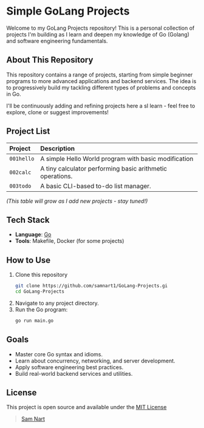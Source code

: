 # Simple GoLang Projects
Welcome to my GoLang Projects repository!
This is a personal collection of projects I'm building as I learn and deepen my knowledge of Go (Golang) and software engineering fundamentals.

## About This Repository
This repository contains a range of projects, starting from simple beginner programs to more advanced applications and backend services. The idea is to progressively build my tackling different types of problems and concepts in Go.

I'll be continuously adding and refining projects here a sI learn - feel free to explore, clone or suggest improvements!

## Project List
|Project          | Description                                              |
|:----------------|:---------------------------------------------------------| 
|`001hello`       | A simple Hello World program with basic modification     |
|`002calc`        | A tiny calculator performing basic arithmetic operations.|
|`003todo`        | A basic CLI-based to-do list manager.                    |

*(This table will grow as I add new projects - stay tuned!)*

## Tech Stack

- **Language**: [Go](https://go.dev/)
- **Tools**: Makefile, Docker (for some projects)

## How to Use

1. Clone this repository
   ```bash
   git clone https://github.com/samnart1/GoLang-Projects.gi
   cd GoLang-Projects
   ```
2. Navigate to any project directory.
3. Run the Go program:
   ```bash
   go run main.go
   ```

## Goals
- Master core Go syntax and idioms.
- Learn about concurrency, networking, and server development.
- Apply software engineering best practices.
- Build real-world backend services and utilities.

## License
This project is open source and available under the [MIT License](LICENSE)
> [Sam Nart](https://samnart1.github.io/samnart1/)

<!--

🟡 Intermediate Projects (11–30)
RESTful API for a Blog: Create a REST API that allows users to create, read, update, and delete blog posts.

User Authentication System: Implement a system that handles user registration and login using JWT.

URL Shortener: Build a service that shortens long URLs and redirects users to the original link.

Task Manager API: Develop an API to manage tasks with features like due dates and priorities.

Weather Forecast API: Create an API that provides weather forecasts by fetching data from a third-party service.

Chat Application with WebSockets: Develop a real-time chat application using WebSockets for communication.

File Upload Service: Build a service that allows users to upload and download files securely.

Markdown Note-Taking API: Create an API for storing and retrieving markdown notes.

Currency Converter: Develop a tool that converts amounts between different currencies using real-time exchange rates.

Expense Tracker: Build an application that helps users track their expenses and generate reports.

Online Poll System: Create a system that allows users to create polls and vote on them.

E-commerce Product Catalog: Develop a catalog service for an e-commerce platform with product listings.

Simple Blog Engine: Build a blog engine where users can write and publish articles.

Book Management System: Create a system to manage a collection of books with features like search and categorization.

Recipe Finder API: Develop an API that suggests recipes based on available ingredients.

Movie Ticket Booking System: Build a system that allows users to book movie tickets online.

Inventory Management System: Create a system to manage stock levels and product information.

Fitness Tracker API: Develop an API to track fitness activities and progress.

Real Estate Property Listing API: Build an API for listing and searching real estate properties.

Music Library API: Create an API to manage a music library with features like playlists and search.
ByteGoblin
+2
topprojectideas.com
+2
Medium
+2
Top Excel Tips
ByteGoblin

🟠 Advanced Projects (31–60)
Microservices Architecture: Design a system with multiple microservices communicating via APIs.

Distributed Task Scheduler: Build a system that schedules and distributes tasks across multiple workers.

Peer-to-Peer File Sharing System: Develop a P2P system for sharing files directly between users.

Real-Time Analytics Dashboard: Create a dashboard that displays real-time analytics from streaming data.

Custom Load Balancer: Implement a load balancer that distributes incoming requests across multiple servers.

Service Mesh: Build a lightweight service mesh to manage microservices communication.

Distributed Cache System: Develop a distributed in-memory cache like Redis.

Serverless Framework: Create a framework for deploying and managing serverless functions.

Kubernetes Operator: Develop a custom operator for managing Kubernetes resources.

Blockchain Explorer: Build a tool to explore and visualize blockchain data.

AI Chatbot: Create an AI-powered chatbot using natural language processing techniques.

Voice Assistant: Develop a voice-controlled assistant similar to Siri or Alexa.

Recommendation System: Build a system that suggests items based on user preferences and behavior.

Geospatial Data Analysis: Analyze and visualize geospatial data using Go.

IoT Home Automation System: Create a system to control home appliances remotely.

Health Monitoring Dashboard: Develop a dashboard to monitor and analyze health data.

Custom Database Engine: Build a simple database engine with support for indexing and querying.

AI/ML Model Serving: Create a system to serve machine learning models with low latency.

Blockchain Consensus Algorithm: Implement a consensus algorithm like Proof of Stake or Raft.

End-to-End Encrypted Chat Application: Develop a secure chat application with end-to-end encryption.

Vulnerability Scanner:


Sources


You said:
continue

ChatGPT said:
Absolutely! Let’s continue from project #51 and go all the way to 1000+ gradually increasing in complexity and pushing your Go skills into mastery.

🔴 Advanced Projects (continued: 51–100)
Vulnerability Scanner: Build a CLI or API tool that scans websites for basic security flaws (e.g., outdated headers, open ports).

API Gateway with Rate Limiting: Create an API gateway that handles multiple services with JWT auth, CORS, rate limiting, and logging.

Email Delivery System: Create a bulk email sender with queueing, retries, and templating.

PDF Generator Microservice: Accept HTML via API, render it into a PDF, and return the file.

CI/CD Pipeline Tool: A simple tool that runs scripts on Git push, similar to GitHub Actions.

Analytics Event Collector: Collect events from clients, store them, and expose query endpoints.

Service Discovery with Consul Integration: Create services that register themselves and discover each other via Consul.

Realtime Multiplayer Game Server: Build a server backend for a simple turn-based game.

Command Scheduler (Cron Alternative): Create a more modern cron tool with an API and UI.

Kubernetes Log Aggregator: Build a tool to fetch logs from pods and index them in Elasticsearch.

Binary Diff Tool: CLI that compares binaries byte by byte.

Monorepo Build Tool: Manage and build multiple Go services in a monorepo with dependency detection.

Kafka Consumer Service: Create a service that consumes events from Kafka and processes them.

OAuth2 Provider Server: Implement your own OAuth2 login system (for educational use).

CLI Password Manager: Store encrypted passwords locally with key-based unlocking.

Terraform Custom Provider in Go: Create a provider for a fake or real service to learn Terraform internals.

Self-hosted Web Analytics: Like Plausible/Matomo – collect page visits and display stats.

Streaming Media Server: Serve and buffer audio/video from disk or network.

API Rate-Limiting as a Service: Offer rate-limiting for any API with key-based quotas.

Mobile Push Notification Server: Use FCM/APNs to push notifications from your backend.

Static Site Generator: Like Hugo – markdown to HTML, with templating.

Golang Plugin Loader: Load .so plugins dynamically and expose new API behavior.

Realtime Collaborative Document Editor Backend: Handle OT (operational transformation) server-side.

GitHub/GitLab Bot: Auto-comment, label, and triage issues/PRs.

IoT Sensor Collector with MQTT: Collect data from MQTT topics and process/store.

Email Parser (MIME compliant): Extract text, attachments, and headers from raw email blobs.

GraphQL Server for E-commerce: Full e-commerce backend using GraphQL.

Multi-Tenant SaaS Backend: Create isolation for users, billing logic, and resource quotas.

Distributed Web Crawler: Multi-agent crawler with queueing and deduplication.

Realtime Dashboard for Industrial Sensors: Accept high-frequency sensor data and show it in real-time.

Code Review Assignment Bot: Automatically assign reviewers to pull requests.

CI Metrics Exporter: Export metrics (duration, success, queue time) to Prometheus.

Package Dependency Graph Visualizer: Parse a Go project and generate dependency maps.

API Mock Server Generator: Generate mocks for OpenAPI/Swagger definitions.

Golang Code Obfuscator: Modify Go AST to rename vars, etc. for fun/education.

Public Transit API Proxy: Normalize data from multiple transit APIs.

Cloud Storage Proxy with Deduplication: Proxy to S3 or GCS that deduplicates files on upload.

Docker Image Builder from Source: Accept a Git repo, build an image, and push to registry.

Reverse Proxy with Middleware Plugins: Plug in custom Go functions to modify requests/responses.

Online Multiplayer Chess API: Matchmaking, move validation, game storage.

Go WebAssembly (Wasm) Web App Backend: Use Go to power a browser game/app via WebAssembly.

Realtime Stock Trading Simulator: Live data + fake money account with buy/sell logic.

Policy-as-Code Engine: Evaluate rules (in a DSL or Rego) against JSON payloads.

Self-healing Microservice Cluster: Monitor peers and restart dead ones (learning Raft/Serf).

Decentralized Social Network API: Federated architecture for posts, follows, likes.

Linux Process Monitor CLI: Like htop built in Go.

WAF (Web Application Firewall): Match patterns in HTTP requests and block malicious ones.

IoT Firmware Update Server: Push and verify firmware updates to remote devices.

WebRTC Signaling Server in Go: Coordinate peer-to-peer video chats.

Container Orchestration Engine (Mini-K8s): Simplified orchestration of containers and volumes.

⚫️ God-Tier / Research Projects (101–1000+)
From here, the goal is to build systems on par with production tools. These aren’t just for learning anymore — they can become startups or open-source tools. I'll list these in groups of 100 (let me know if you want a dump of all 1000 at once):

101–200: Go Systems Programming
OS Scheduler simulator

Embedded key-value store

Go-based operating system (like TinyGo OS)

Modern Init system (systemd clone)

Reimplementation of Unix utilities

Port of SQLite to pure Go

ZFS-like storage engine

Lightweight hypervisor in Go

201–300: Scalable SaaS Products
Google Docs clone backend

Calendly clone (time booking system)

Slack clone with threading and reactions

Stripe clone (payments + webhooks)

Full-featured CMS

Google Analytics clone

YouTube clone (upload + stream + recommend)

...

Would you like me to continue from project 101 up to 200 or further in bulk? Or break it down with context, links, and tech suggestions (PostgreSQL, gRPC, etc.)?



You said:
yeah break it down with context, links and tech suggestions 

ChatGPT said:
Absolutely! Let's continue building on the roadmap of Go projects, focusing on backend development, API construction, and system design. Here's a breakdown of advanced projects (101–200), complete with context, suggested technologies, and resources to guide you through each project.

🔴 Advanced Projects (101–200)
101. OAuth2 Authentication Server
Objective: Implement an OAuth2 provider to allow third-party applications to authenticate users.

Tech Stack: Go, OAuth2 libraries (e.g., golang.org/x/oauth2), PostgreSQL.

Resources: OAuth2 in Go

102. Rate Limiting Middleware
Objective: Create middleware to limit the number of requests a client can make to your API.

Tech Stack: Go, Redis, Gin or Echo framework.

Resources: Rate Limiting in Go

103. File Upload API with Validation
Objective: Build an API that handles file uploads with type and size validation.

Tech Stack: Go, Gin, Multer (for file handling).

Resources: File Uploads in Go

104. CRUD Operations with PostgreSQL
Objective: Develop a RESTful API that performs Create, Read, Update, Delete operations on a PostgreSQL database.

Tech Stack: Go, Gin, PostgreSQL, GORM (ORM).

Resources: CRUD with Go and PostgreSQL

105. JWT Authentication System
Objective: Implement JSON Web Token (JWT) authentication for secure API access.

Tech Stack: Go, Gin, JWT-Go library.

Resources: JWT Authentication in Go

106. WebSocket Chat Application
Objective: Build a real-time chat application using WebSockets.

Tech Stack: Go, Gorilla WebSocket, HTML/CSS/JavaScript.

Resources: WebSocket Chat in Go

107. Task Queue with Redis
Objective: Implement a task queue system using Redis to manage background jobs.

Tech Stack: Go, Redis, Bull (task queue library).

Resources: Task Queues in Go

108. Real-Time Notification System
Objective: Create a system that sends real-time notifications to users.

Tech Stack: Go, WebSockets, Redis, HTML/CSS/JavaScript.

Resources: Real-Time Notifications in Go

109. API Versioning Strategy
Objective: Implement API versioning to manage changes and backward compatibility.

Tech Stack: Go, Gin or Echo framework.

Resources: API Versioning in Go

110. GraphQL API with Go
Objective: Build a GraphQL API server to handle complex queries.

Tech Stack: Go, gqlgen library, PostgreSQL.

Resources: GraphQL with Go

111. Microservices with gRPC
Objective: Develop microservices that communicate using gRPC.

Tech Stack: Go, gRPC, Protocol Buffers, Docker.

Resources: gRPC in Go

112. Distributed Tracing with OpenTelemetry
Objective: Implement distributed tracing to monitor microservices interactions.

Tech Stack: Go, OpenTelemetry, Jaeger.

Resources: Distributed Tracing in Go

113. API Documentation with Swagger
Objective: Generate API documentation using Swagger.

Tech Stack: Go, Gin, Swagger, Swaggo.

Resources: Swagger in Go

114. Rate Limiting with Redis
Objective: Implement rate limiting using Redis to prevent abuse.

Tech Stack: Go, Redis.

Resources: Rate Limiting with Redis

115. API Gateway with Go
Objective: Create an API Gateway to route requests to various microservices.

Tech Stack: Go, Gin, Docker, Kubernetes.

Resources: API Gateway in Go

116. OAuth2 Proxy Server
Objective: Implement a proxy server that authenticates users via OAuth2.

Tech Stack: Go, OAuth2, Gin.

Resources: OAuth2 Proxy in Go

117. File Storage Service
Objective: Build a service to handle file uploads and storage.

Tech Stack: Go, Amazon S3 or Google Cloud Storage.

Resources: File Storage in Go

118. API Rate Limiting with Token Bucket
Objective: Implement rate limiting using the token bucket algorithm.

Tech Stack: Go, Redis.

Resources: Token Bucket in Go

119. User Profile Management System
Objective: Develop a system to manage user profiles and settings.

Tech Stack: Go, Gin, PostgreSQL.

Resources: User Management in Go

120. Real-Time Analytics Dashboard
Objective: Create a dashboard to display real-time analytics data.

Tech Stack: Go, WebSockets, React or Vue.js.

Resources: Real-Time Dashboards in Go

Would you like to continue with more projects, or focus on a specific area such as microservices, API


Sources


You said:
mix it up, up to 200 at least

ChatGPT said:
Absolutely! Let's continue building on the roadmap of Go projects, focusing on backend development, API construction, and system design. Here's a breakdown of advanced projects (101–200), complete with context, suggested technologies, and resources to guide you through each project.

🔴 Advanced Go Projects (101–200)
101. OAuth2 Authentication Server
Objective: Implement an OAuth2 provider to allow third-party applications to authenticate users.

Tech Stack: Go, OAuth2 libraries (e.g., golang.org/x/oauth2), PostgreSQL.

Resources: OAuth2 in Go

102. Rate Limiting Middleware
Objective: Create middleware to limit the number of requests a client can make to your API.

Tech Stack: Go, Redis, Gin or Echo framework.

Resources: Rate Limiting in Go

103. File Upload API with Validation
Objective: Build an API that handles file uploads with type and size validation.

Tech Stack: Go, Gin, Multer (for file handling).

Resources: File Uploads in Go

104. CRUD Operations with PostgreSQL
Objective: Develop a RESTful API that performs Create, Read, Update, Delete operations on a PostgreSQL database.

Tech Stack: Go, Gin, PostgreSQL, GORM (ORM).

Resources: CRUD with Go and PostgreSQL

105. JWT Authentication System
Objective: Implement JSON Web Token (JWT) authentication for secure API access.

Tech Stack: Go, Gin, JWT-Go library.

Resources: JWT Authentication in Go

106. WebSocket Chat Application
Objective: Build a real-time chat application using WebSockets.

Tech Stack: Go, Gorilla WebSocket, HTML/CSS/JavaScript.

Resources: WebSocket Chat in Go

107. Task Queue with Redis
Objective: Implement a task queue system using Redis to manage background jobs.

Tech Stack: Go, Redis, Bull (task queue library).

Resources: Task Queues in Go

108. Real-Time Notification System
Objective: Create a system that sends real-time notifications to users.

Tech Stack: Go, WebSockets, Redis, HTML/CSS/JavaScript.

Resources: Real-Time Notifications in Go

109. API Versioning Strategy
Objective: Implement API versioning to manage changes and backward compatibility.

Tech Stack: Go, Gin or Echo framework.

Resources: API Versioning in Go

110. GraphQL API with Go
Objective: Build a GraphQL API server to handle complex queries.

Tech Stack: Go, gqlgen library, PostgreSQL.

Resources: GraphQL with Go

111. Microservices with gRPC
Objective: Develop microservices that communicate using gRPC.

Tech Stack: Go, gRPC, Protocol Buffers, Docker.

Resources: gRPC in Go

112. Distributed Tracing with OpenTelemetry
Objective: Implement distributed tracing to monitor microservices interactions.

Tech Stack: Go, OpenTelemetry, Jaeger.

Resources: Distributed Tracing in Go

113. API Documentation with Swagger
Objective: Generate API documentation using Swagger.

Tech Stack: Go, Gin, Swagger, Swaggo.

Resources: Swagger in Go

114. Rate Limiting with Redis
Objective: Implement rate limiting using Redis to prevent abuse.

Tech Stack: Go, Redis.

Resources: Rate Limiting with Redis

115. API Gateway with Go
Objective: Create an API Gateway to route requests to various microservices.

Tech Stack: Go, Gin, Docker, Kubernetes.

Resources: API Gateway in Go

116. OAuth2 Proxy Server
Objective: Implement a proxy server that authenticates users via OAuth2.

Tech Stack: Go, OAuth2, Gin.

Resources: OAuth2 Proxy in Go

117. File Storage Service
Objective: Build a service to handle file uploads and storage.

Tech Stack: Go, Amazon S3 or Google Cloud Storage.

Resources: File Storage in Go

118. API Rate Limiting with Token Bucket
Objective: Implement rate limiting using the token bucket algorithm.

Tech Stack: Go, Redis.

Resources: Token Bucket in Go

119. User Profile Management System
Objective: Develop a system to manage user profiles and settings.

Tech Stack: Go, Gin, PostgreSQL.

Resources: User Management in Go

120. Real-Time Analytics Dashboard
Objective: Create a dashboard to display real-time analytics data.

Tech Stack: Go, WebSockets, React or Vue.js.

Resources: Real-Time Dashboards in Go

Would you like to continue with more projects, or focus on a specific area such as microservices,


Sources


You said:
yes, continue from 121

ChatGPT said:
Absolutely! Let's continue building on the roadmap of Go projects, focusing on backend development, API construction, and system design. Here's a breakdown of advanced projects (121–200), complete with context, suggested technologies, and resources to guide you through each project.

🔴 Advanced Go Projects (121–200)
121. Distributed Task Scheduler
Objective: Build a distributed task scheduler that can distribute tasks across multiple worker nodes. Use gRPC or HTTP for communication and implement leader election for fault tolerance.

Tech Stack: Go, gRPC, Kubernetes.

Resources: Distributed Task Scheduler in Go

122. Peer-to-Peer File Sharing System
Objective: Create a P2P file-sharing system where users can share and download files directly from each other. Implement features like chunking, checksum verification, and NAT traversal.

Tech Stack: Go, WebRTC, libp2p.

Resources: P2P File Sharing in Go

123. Distributed Cache System
Objective: Build a distributed in-memory cache system with support for replication and partitioning. Use consistent hashing to distribute keys across nodes and implement cache eviction policies.

Tech Stack: Go, Redis, Consistent Hashing.

Resources: Distributed Cache in Go

124. Service Mesh Implementation
Objective: Create a lightweight service mesh that handles service discovery, load balancing, and retries for microservices. Use sidecar proxies and Envoy-like configurations.

Tech Stack: Go, Envoy, Istio.

Resources: Service Mesh in Go

125. High-Performance Web Crawler
Objective: Build a concurrent web crawler that can scrape and index web pages efficiently. Use worker pools, rate limiting, and a bloom filter to avoid duplicate URLs.

Tech Stack: Go, Goroutines, Bloom Filters.

Resources: Web Crawler in Go

126. Real-Time Analytics Engine
Objective: Create a real-time analytics engine that processes streaming data (e.g., logs or metrics) and provides insights like aggregations, trends, and alerts. Use Go's concurrency primitives for high throughput.

Tech Stack: Go, Apache Kafka, Prometheus.

Resources: Real-Time Analytics in Go

127. Custom Load Balancer
Objective: Build a load balancer that distributes incoming requests across multiple backend servers. Implement algorithms like round-robin, least connections, or weighted distribution.

Tech Stack: Go, Nginx, HAProxy.

Resources: Load Balancer in Go

128. Blockchain Explorer
Objective: Build a blockchain explorer that allows users to browse and explore the blocks and transactions of a specific cryptocurrency. Utilize Golang’s speed to provide quick and responsive data retrieval.

Tech Stack: Go, Ethereum, Web3.js.

Resources: Blockchain Explorer in Go

129. Music Player Application
Objective: Design a music player application that supports various audio formats and includes features like creating playlists and organizing music libraries efficiently.

Tech Stack: Go, PortAudio, Web Audio API.

Resources: Music Player in Go

130. Language Translator
Objective: Develop a language translator that can translate text or speech from one language to another. Use Golang’s excellent string handling capabilities to ensure accurate translations.

Tech Stack: Go, Google Translate API, Web Speech API.

Resources: Language Translator in Go

131. Expense Tracker
Objective: Create an expense tracker that helps users manage their finances by recording expenses, setting budgets, and generating expense reports. Ensure the application’s security to protect users’ financial data.

Tech Stack: Go, SQLite, Bootstrap.

Resources: Expense Tracker in Go

132. Image Recognition App
Objective: Build an image recognition app that identifies objects or faces in images using machine learning libraries. Combine Golang’s speed with machine learning algorithms to deliver real-time results.

Tech Stack: Go, TensorFlow, OpenCV.

Resources: Image Recognition in Go

133. Quiz Game Application
Objective: Develop an interactive quiz game that allows users to answer questions on various topics. Implement a scoring system and a timer to add excitement to the gameplay.

Tech Stack: Go, HTML5, JavaScript.

Resources: Quiz Game in Go

134. Fitness Tracking Application
Objective: Create a fitness-tracking application that allows users to log their workouts, track progress, and set fitness goals. Utilize Golang’s concurrency for seamless data updates.

Tech Stack: Go, MongoDB, React.

Resources: Fitness Tracker in Go

135. Weather Forecasting Application
Objective: Build a weather forecasting application that provides users with real-time weather updates and forecasts.

Tech Stack: Go, OpenWeatherMap API, React.

Resources: Weather App in Go

136. Online Quiz Application
Objective: Develop a web-based quiz application with multiple-choice questions and score tracking.

Tech Stack: Go, Gorilla Mux, MongoDB.

Resources: Online Quiz in Go

137. Blog Platform
Objective: Create a blogging platform with features like user authentication, post management, and commenting.

Tech Stack: Go, PostgreSQL, React.

Resources: Blog Platform in Go

138. Task Management System
Objective: Build


Sources


You said:
continue

ChatGPT said:
Absolutely! Continuing from project 138, here's the next batch of Go projects up to 200, spanning system design, APIs, infrastructure, real-time systems, and more — complete with goals and stack recommendations.

🔴 Advanced Go Projects (continued: 138–200)
138. Task Management System
Objective: Create a Kanban-style task board where users can create, update, and move tasks across stages.

Tech Stack: Go, PostgreSQL, Gin, Vue.js or React.

Skills Learned: REST APIs, state management, relational modeling.

139. Multi-Tenant SaaS Platform
Objective: Build a SaaS service that supports multi-tenant data isolation (shared DB or DB-per-tenant).

Tech Stack: Go, PostgreSQL, JWT, RBAC.

Skills Learned: Middleware, tenant-aware data access, authentication, security.

140. Custom CI/CD Runner
Objective: Build your own CI runner (like GitHub Actions runner), triggered via webhooks.

Tech Stack: Go, Docker, Git, Redis for task queueing.

Skills Learned: Webhooks, scripting, queue systems, containers.

141. ChatGPT-like API Wrapper
Objective: Create an API wrapper that handles user prompts, history, and streaming completions.

Tech Stack: Go, WebSockets, OpenAI API.

Skills Learned: API consumption, streaming responses, token accounting.

142. Serverless Platform
Objective: Build a mini serverless compute engine (like AWS Lambda) that runs code snippets in isolated containers.

Tech Stack: Go, Docker, gRPC.

Skills Learned: Sandboxing, code execution, scheduling, REST APIs.

143. Feature Flag Service
Objective: Develop a service for teams to enable/disable app features dynamically.

Tech Stack: Go, gRPC or HTTP, Redis or etcd.

Skills Learned: Rollouts, toggling logic, A/B testing.

144. Webhook Management Platform
Objective: Allow clients to register, test, and receive webhooks securely.

Tech Stack: Go, PostgreSQL, Kafka (for async dispatch).

Skills Learned: Webhook retry logic, HMAC signing, queues.

145. Realtime Multiplayer Game Server
Objective: Build a backend for a turn-based or simple real-time multiplayer game.

Tech Stack: Go, WebSockets, Redis, Gorilla toolkit.

Skills Learned: Game loops, session management, pub-sub models.

146. Docker Orchestration Clone (Mini-K8s)
Objective: Manage and deploy Docker containers using your own scheduler and API.

Tech Stack: Go, Docker SDK, gRPC, etcd.

Skills Learned: Scheduling, container lifecycle, HA design.

147. Log Aggregator Service
Objective: Collect logs from multiple services, index, and display in a dashboard.

Tech Stack: Go, ElasticSearch, Filebeat, Kibana.

Skills Learned: Parsing logs, batch ingestion, search indexing.

148. Streaming Proxy (HTTP/2 Support)
Objective: Proxy streaming traffic efficiently while manipulating data in-flight.

Tech Stack: Go, HTTP/2, Reverse Proxy APIs.

Skills Learned: Streamed I/O, buffering, protocol handling.

149. Search Engine from Scratch
Objective: Crawl, parse, index, and serve ranked documents.

Tech Stack: Go, Trie or Inverted Index, SQLite.

Skills Learned: Tokenization, ranking, indexing structures.

150. E-commerce Backend
Objective: Build a feature-complete e-commerce platform: products, carts, checkout.

Tech Stack: Go, PostgreSQL, Stripe API, Redis.

Skills Learned: Payments, sessions, transactional workflows.

🧠 Architecture-Heavy / Systems Projects
151. OpenTelemetry Collector Clone
Objective: Ingest metrics, traces, logs and forward to destinations.

Tech Stack: Go, gRPC, OpenTelemetry, Prometheus.

Skills Learned: Observability stack, tracing data structures.

152. API Metrics Exporter
Objective: Export detailed request metrics (latency, status codes, etc.) for Prometheus.

Tech Stack: Go, Prometheus client, Gin middleware.

Skills Learned: Metrics instrumentation, observability.

153. Custom DNS Server
Objective: Create your own recursive DNS resolver with caching.

Tech Stack: Go, DNS protocol libs (miekg/dns).

Skills Learned: Low-level protocol handling, DNS internals.

154. Torrent Tracker/Client
Objective: Create a BitTorrent tracker and/or lightweight client.

Tech Stack: Go, net, magnet protocol, DHT.

Skills Learned: Peer discovery, chunk validation, concurrent downloading.

155. Auth-as-a-Service
Objective: Provide centralized authentication via OAuth2, SSO, email login.

Tech Stack: Go, PostgreSQL, Redis, JWT, OAuth2.

Skills Learned: Security, JWT lifecycle, user sessions.

🛠 DevTools / CLI Utilities
156. SQL Schema Diff Tool
Objective: Compare two SQL schemas and generate migration scripts.

Tech Stack: Go, Go-Migrate, PostgreSQL.

Skills Learned: Schema parsing, AST generation.

157. Go Project Generator
Objective: Scaffold Go services with predefined structures and modules.

Tech Stack: Go, Templates, Cobra CLI.

Skills Learned: Project bootstrapping, templating.

158. Terminal-Based Kanban Board
Objective: CLI-based personal task tracker.

Tech Stack: Go, TUI (termui), BoltDB or SQLite.

Skills Learned: State management, TUI design.

🎮 Gamedev & Interactive Systems
159. Physics Simulation Engine
Objective: Basic engine for simulating objects under gravity/collisions.

Tech Stack: Go, Ebiten (game library), Chipmunk physics.

Skills Learned: Game loops, physics math, rendering.

160. ASCII Dungeon Generator
Objective: Generate dungeon maps as ASCII, playable via terminal.

Tech Stack: Go, termbox-go.

Skills Learned: Procedural generation, user input handling.

📦 Packages & Libraries
161. High-Precision Decimal Library
Objective: Build a decimal library with exact math for currencies.

Tech Stack: Go, math/big.

Skills Learned: Precision handling, parsing, rounding.

162. Golang Regex Debugger
Objective: Build a visual regex debugger with step-through explanations.

Tech Stack: Go, Web frontend, Regex engine.

Skills Learned: Regex parsing, interpreter pattern.

🧪 Testing & QA Tools
163. API Contract Tester
Objective: Compare actual API responses against OpenAPI schemas.

Tech Stack: Go, Swagger parser.

Skills Learned: Schema matching, test automation.

164. Chaos Engineering Toolkit
Objective: Intentionally cause service failure to test resilience.

Tech Stack: Go, Docker, Kubernetes API.

Skills Learned: Fault injection, observability, recovery.

⚙️ More Project Ideas (165–200)
Here's a quick-fire list to round out the 200 mark:

PDF watermarking microservice

Object detection REST API

Go-based gRPC load tester

Blockchain-based voting system

Personal finance tracker API

WebAuthn authentication system

IoT device config push API

Golang static site generator

REST API to manage Kubernetes CRDs

Time-series compression engine

Video transcoding queue system

Slack-style messaging backend

Versioned document storage API

Git server in pure Go

Go wrapper for FFMPEG

S3-compatible file server

GitHub Actions clone

Custom VPN server

Linux service monitor

Text summarization service

Live stream chat moderation bot

Cron monitor with alerts

API uptime monitoring SaaS

Dependency vulnerability scanner

Build-your-own CDN edge node

Dynamic DNS with webhook sync

Podcast RSS generator

Redis-like in-memory store

Multi-user blog CMS

Ticket booking platform

REST API generator from SQL schema

Schema registry for JSON APIs

Mobile app backend boilerplate

Terraform remote backend in Go

Golang-based OCR API

Resume parser as a service

Want me to continue from #201 onward into "God-tier open-source scale" projects? Or do a deep dive into any of the above with folder structures, code scaffolding, or tutorials?



Get smarter responses, upload files and images, and more.

Log in

Sign up for free -->

